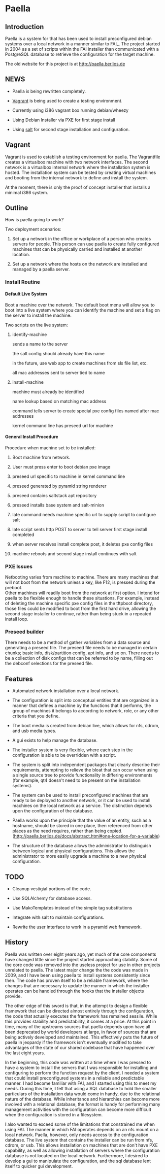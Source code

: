 # Paella


## Introduction 

Paella is a system for that has been used to install preconfigured 
debian systems over a local network in a manner similar to FAI_.  The 
project started in 2004 as a set of scripts within the FAI installer than 
communicated with a PostgreSQL database to retrieve the configuration for 
the target machine.

The old website for this project is at http://paella.berlios.de

## NEWS

- Paella is being rewritten completely.  

- [Vagrant](http://www.vagrantup.com/) is being used to create a 
  testing environment.

- Currently using i386 vagrant box running debian/wheezy

- Using Debian Installer via PXE for first stage install

- Using [salt](http://saltstack.org/) for second stage
  installation and configuration.

## Vagrant

Vagrant is used to establish a testing environment for paella.  The Vagrantfile creates 
a virtualbox machine with two network interfaces.  The second network is a virtualbox 
internal network where the installation system is hosted.  The installation system can 
be tested by creating virtual machines and booting from the internal network to 
define and install the system.

At the moment, there is only the proof of concept installer that installs a minimal 
i386 system.

## Outline

How is paella going to work?

Two deployment scenarios:

1. Set up a network in the office or workplace of a person who creates servers for people.  This person can use paella to create fully configured machines that can be physically carried and installed at another location.

2. Set up a network where the hosts on the network are installed and managed by a paella server.
  
### Install Routine

#### Default Live System

Boot a machine over the network.  The default boot menu will allow you to boot into 
a live system where you can identify the machine and set a flag on the server to install 
the machine.

Two scripts on the live system:

1. identify-machine <name>
   
   sends a name to the server
   
   the salt config should already have this name
   
   in the future, use web app to create machines from sls file list, etc.
   
   all mac addresses sent to server tied to name
   

2. install-machine
   
   machine must already be identified
   
   name lookup based on matching mac address
   
   command tells server to create special pxe config files named after mac addresses
   
   kernel command line has preseed url for machine
   

#### General Install Procedure  
Procedure when machine set to be installed:
 
1. Boot machine from network.
 
2. User must press enter to boot debian pxe image
 
3. preseed url specific to machine in kernel command line
 
4. preseed generated by pyramid string renderer
 
5. preseed contains saltstack apt repository
 
6. preseed installs base system and salt-minion
 
7. late command needs machine specific url to supply script to configure salt
 
8. late script sents http POST to server to tell server first stage install completed
 
9. when server receives install complete post, it deletes pxe config files
 
10. machine reboots and second stage install continues with salt
 
### PXE Issues

Netbooting varies from machine to machine.  There are many machines that will 
not boot from the network unless a key, like F12, is pressed during the preboot.  
Other machines will readily boot from the network at first option.  I intend for paella 
to be flexible enough to handle these situations.  For example, instead of deleting 
the machine specific pxe config files in the tftpboot directory, those files could be 
modified to boot from the first hard drive, allowing the second stage installer to 
continue, rather than being stuck in a repeated install loop.

### Preseed builder

There needs to be a method of gather variables from a data source and 
generating a preseed file.  The preseed file needs to be managed in certain 
chunks; basic info, disk/partition config, apt info, and so on.  There needs to 
be a collection of disk configs that can be referred to by name, filling out the 
debconf selections for the preseed file.

## Features
- Automated network installation over a local network.

- The configuration is split into conceptual entities that are
  organized in a manner that defines a machine by the functions 
  that it performs, the group of machines it belongs to according to 
  network, role, or any other criteria that you define.

- The boot media is created from debian live, which allows for nfs,
  cdrom, and usb media types.

- A gui exists to help manage the database.

- The installer system is very flexible, where each step in the 
  configuration is able to be overridden with a script.

- The system is split into independent packages that clearly describe 
  their requirements, attempting to relieve the bloat that can occur 
  when using a single source tree to provide functionality in 
  differing environments (for example, qt4 doesn't need to be present 
  on the installation systems).

- The system can be used to install preconfigured machines that are 
  ready to be deployed to another network, or it can be used to install 
  machines on the local network as a service.  The distinction depends upon 
  the configuration of the database.

- Paella works upon the principle that the value of an entity, such as a 
  hostname, should be stored in one place, then referenced from other places 
  as the need requires, rather than being copied. (http://paella.berlios.de/docs/abstract.html#one-location-for-a-variable)

- The structure of the database allows the administrator to distinguish 
  between logical and physical configurations.  This allows the administrator 
  to more easily upgrade a machine to a new physical configuration.

## TODO

- Cleanup vestigial portions of the code.

- Use SQLAlchemy for database access.

- Use MakoTemplates instead of the simple tag substitutions

- Integrate with salt to maintain configurations.

- Rewrite the user interface to work in a pyramid web framework.



## History

Paella was written over eight years ago, yet much of the core components 
have changed little since the project started approaching stability.  Some 
of the core code was removed into the useless project for use in other 
projects unrelated to paella.  The latest major change the the code was 
made in 2009, and I have been using paella to install systems consistently 
since then.  The code has proven itself to be a reliable framework, where 
the changes that are necessary to update the manner in which the installer 
operates can be handled through the hooks that the installer objects 
provide.

The other edge of this sword is that, in the attempt to design a flexible 
framework that can be directed almost entirely through the configuration, 
the code that actually executes the framework has remained sessile.  While 
this provides stability and predictability, it comes at a price.  At this 
point in time, many of the upstreams sources that paella depends upon have 
all been deprecated by world developers at large, in favor of sources that 
are being actively developed and maintained.  This effectively puts the 
future of paella in jeopardy if the framework isn't eventually modified 
to take advantages of the state of our shared codebase that have happened 
over the last eight years.

In the beginning, this code was written at a time where I was pressed to 
have a system to install the servers that I was responsible for installing 
and configuring to perform the function request by the client.  I needed a 
system that could install preconfigured systems in a reliable and predictable 
manner.  I had become familiar with FAI, and I started using this to meet 
my needs.  During this time, I felt that using a SQL database to hold 
the smaller particulars of the installation data would come in handy, due 
to the relational nature of the database.  While inheritance and 
hierarchies can become more involved with a relational database, the format 
is handy for performing many management activities with the configuration 
can become more difficult when the configuration is stored in a filesystem.

I also wanted to exceed some of the limitations that constrained me when 
using FAI.  The manner in which FAI operates depends on an nfs mount on 
a local network.  Paella, however, only needs access to the configuration 
database.  The live system that contains the installer can be run from 
nfs, cdrom, or usb.  This allows installation on machines that are don't 
have PXE capability, as well as allowing installation of servers where the 
configuration database is not located on the local network.  Furthermore, 
I desired to develop a gui to manipulate the configuration, and the sql 
database lent itself to quicker gui development.




